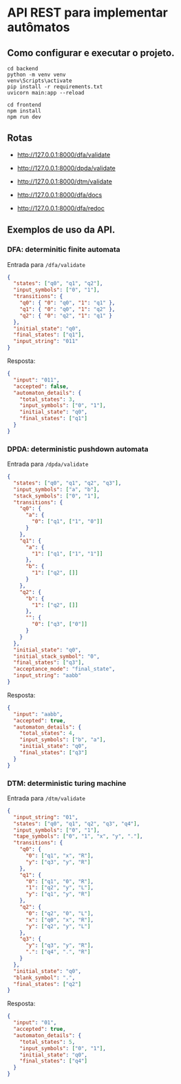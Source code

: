 # API REST para implementar autômatos

## Como configurar e executar o projeto.

```
cd backend
python -m venv venv
venv\Scripts\activate
pip install -r requirements.txt
uvicorn main:app --reload

cd frontend
npm install
npm run dev
```

## Rotas

- http://127.0.0.1:8000/dfa/validate
- http://127.0.0.1:8000/dpda/validate
- http://127.0.0.1:8000/dtm/validate

- http://127.0.0.1:8000/dfa/docs
- http://127.0.0.1:8000/dfa/redoc

## Exemplos de uso da API.

### DFA: determinitic finite automata

Entrada para `/dfa/validate`

```json
{
  "states": ["q0", "q1", "q2"],
  "input_symbols": ["0", "1"],
  "transitions": {
    "q0": { "0": "q0", "1": "q1" },
    "q1": { "0": "q0", "1": "q2" },
    "q2": { "0": "q2", "1": "q1" }
  },
  "initial_state": "q0",
  "final_states": ["q1"],
  "input_string": "011"
}
```

Resposta:

```json
{
  "input": "011",
  "accepted": false,
  "automaton_details": {
    "total_states": 3,
    "input_symbols": ["0", "1"],
    "initial_state": "q0",
    "final_states": ["q1"]
  }
}
```

### DPDA: deterministic pushdown automata

Entrada para `/dpda/validate`

```json
{
  "states": ["q0", "q1", "q2", "q3"],
  "input_symbols": ["a", "b"],
  "stack_symbols": ["0", "1"],
  "transitions": {
    "q0": {
      "a": {
        "0": ["q1", ["1", "0"]]
      }
    },
    "q1": {
      "a": {
        "1": ["q1", ["1", "1"]]
      },
      "b": {
        "1": ["q2", []]
      }
    },
    "q2": {
      "b": {
        "1": ["q2", []]
      },
      "": {
        "0": ["q3", ["0"]]
      }
    }
  },
  "initial_state": "q0",
  "initial_stack_symbol": "0",
  "final_states": ["q3"],
  "acceptance_mode": "final_state",
  "input_string": "aabb"
}
```

Resposta:

```json
{
  "input": "aabb",
  "accepted": true,
  "automaton_details": {
    "total_states": 4,
    "input_symbols": ["b", "a"],
    "initial_state": "q0",
    "final_states": ["q3"]
  }
}
```

### DTM: deterministic turing machine

Entrada para `/dtm/validate`

```json
{
  "input_string": "01",
  "states": ["q0", "q1", "q2", "q3", "q4"],
  "input_symbols": ["0", "1"],
  "tape_symbols": ["0", "1", "x", "y", "."],
  "transitions": {
    "q0": {
      "0": ["q1", "x", "R"],
      "y": ["q3", "y", "R"]
    },
    "q1": {
      "0": ["q1", "0", "R"],
      "1": ["q2", "y", "L"],
      "y": ["q1", "y", "R"]
    },
    "q2": {
      "0": ["q2", "0", "L"],
      "x": ["q0", "x", "R"],
      "y": ["q2", "y", "L"]
    },
    "q3": {
      "y": ["q3", "y", "R"],
      ".": ["q4", ".", "R"]
    }
  },
  "initial_state": "q0",
  "blank_symbol": ".",
  "final_states": ["q2"]
}
```

Resposta:

```json
{
  "input": "01",
  "accepted": true,
  "automaton_details": {
    "total_states": 5,
    "input_symbols": ["0", "1"],
    "initial_state": "q0",
    "final_states": ["q4"]
  }
}
```
